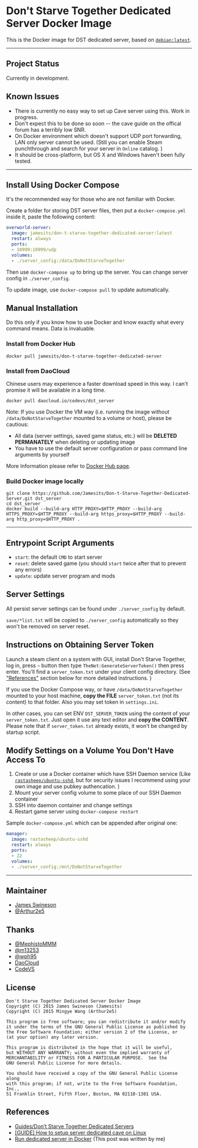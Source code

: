 # Don't Starve Together Dedicated Server Docker Image

This is the Docker image for DST dedicated server, based on [`debian:latest`](https://hub.docker.com/_/debian/).

----------

## Project Status

Currently in development.

## Known Issues

 * There is currently no easy way to set up Cave server using this. Work in progress.
  * Don't expect this to be done so soon -- the cave guide on the offical forum has a terribly low SNR.
 * On Docker environment which doesn't support UDP port forwarding, LAN only server cannot be used. (Still you can enable Steam punchthrough and search for your server in `Online` catalog. )
 * It should be cross-platform, but OS X and Windows haven't been fully tested. 
 
----------

## Install Using Docker Compose

It's the recommended way for those who are not familiar with Docker. 

Create a folder for storing DST server files, then put a `docker-compose.yml` inside it, paste the following content: 
```yaml
overworld-server:
  image: jamesits/don-t-starve-together-dedicated-server:latest
  restart: always
  ports:
  - 10999:10999/udp
  volumes:
  - ./server_config:/data/DoNotStarveTogether
```
Then use `docker-compose up` to bring up the server. You can change server config in `./server_config`.

To update image, use `docker-compose pull` to update automatically. 

## Manual Installation

Do this only if you know how to use Docker and know exactly what every command means. Data is invaluable. 

### Install from Docker Hub

```shell
docker pull jamesits/don-t-starve-together-dedicated-server
```

### Install from DaoCloud

Chinese users may experience a faster download speed in this way. I can't promise it will be available in a long time. 

```shell
docker pull daocloud.io/codevs/dst_server
```

Note: If you use Docker the VM way (i.e. running the image without `/data/DoNotStarveTogether` mounted to a volume or host), please be cautious:

  * All data (server settings, saved game status, etc.) will be **DELETED PERMANATELY** when deleting or updating image
  * You have to use the default server configuration or pass command line arguments by yourself

More Information please refer to [Docker Hub page](https://hub.docker.com/r/jamesits/don-t-starve-together-dedicated-server/).

### Build Docker image locally

```shell
git clone https://github.com/Jamesits/Don-t-Starve-Together-Dedicated-Server.git dst_server
cd dst_server
docker build --build-arg HTTP_PROXY=$HTTP_PROXY --build-arg HTTPS_PROXY=$HTTP_PROXY --build-arg https_proxy=$HTTP_PROXY --build-arg http_proxy=$HTTP_PROXY .
```

----------

## Entrypoint Script Arguments

 * `start`: the default `CMD` to start server
 * `reset`: delete saved game (you should `start` twice after that to prevent any errors)
 * `update`: update server program and mods
 
## Server Settings

All persist server settings can be found under `./server_config` by default. 

`save/*list.txt` will be copied to  `./server_config` automatically so they won't be removed on server reset. 

## Instructions on Obtaining Server Token

Launch a steam client on a system with GUI, install Don't Starve Together, log in, press `~` button then type `TheNet:GenerateServerToken()` then press enter. You'll find a `server_token.txt` under your client config directory. (See ["References"](#references) section below for more detailed instructions. )

If you use the Docker Compose way, or have `/data/DoNotStarveTogether` mounted to your host machine, **copy the FILE** `server_token.txt` (not its content) to that folder. Also you may set token in `settings.ini`.

In other cases, you can set ENV `DST_SERVER_TOKEN` using the content of your `server_token.txt`. Just open it use any text editor and **copy the CONTENT**. Please note that if `server_token.txt` already exists, it won't be changed by startup script. 

## Modify Settings on a Volume You Don't Have Access To

 1. Create or use a Docker container which have SSH Daemon service (Like [`rastasheep/ubuntu-sshd`](https://registry.hub.docker.com/u/rastasheep/ubuntu-sshd/), but for security issues I recommend using your own image and use pubkey authencation. )
 2. Mount your server config volume to some place of our SSH Daemon container
 3. SSH into daemon container and change settings
 4. Restart game server using `docker-compose restart`
 
Sample `docker-compose.yml` which can be appended after original one: 
```yaml
manager:
  image: rastasheep/ubuntu-sshd
  restart: always
  ports:
  - 22
  volumes:
  - ./server_config:/mnt/DoNotStarveTogether
```

----------

## Maintainer

 * [James Swineson](https://swineson.me)
 * [@Arthur2e5](https://github.com/Arthur2e5)
 
## Thanks

 * [@MephistoMMM](https://github.com/MephistoMMM)
 * [@m13253](https://github.com/m13253)
 * [@wph95](https://github.com/wph95)
 * [DaoCloud](https://daocloud.io)
 * [CodeVS](http://codevs.cn/)
 
## License

    Don't Starve Together Dedicated Server Docker Image
    Copyright (C) 2015 James Swineson (Jamesits)
    Copyright (C) 2015 Mingye Wang (Arthur2e5)

    This program is free software; you can redistribute it and/or modify
    it under the terms of the GNU General Public License as published by
    the Free Software Foundation; either version 2 of the License, or
    (at your option) any later version.

    This program is distributed in the hope that it will be useful,
    but WITHOUT ANY WARRANTY; without even the implied warranty of
    MERCHANTABILITY or FITNESS FOR A PARTICULAR PURPOSE.  See the
    GNU General Public License for more details.

    You should have received a copy of the GNU General Public License along
    with this program; if not, write to the Free Software Foundation, Inc.,
    51 Franklin Street, Fifth Floor, Boston, MA 02110-1301 USA.

## References

 * [Guides/Don’t Starve Together Dedicated Servers](http://dont-starve-game.wikia.com/wiki/Guides/Don%E2%80%99t_Starve_Together_Dedicated_Servers)
 * [[GUIDE] How to setup server dedicated cave on Linux](http://forums.kleientertainment.com/topic/59563-guide-how-to-setup-server-dedicated-cave-on-linux/)
 * [Run dedicated server in Docker](http://forums.kleientertainment.com/topic/60329-run-dedicated-server-in-docker/) (This post was written by me)
